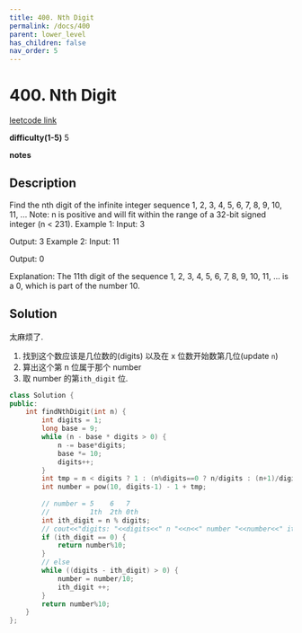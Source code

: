 ```yaml
---
title: 400. Nth Digit
permalink: /docs/400
parent: lower_level
has_children: false
nav_order: 5
---
```

# 400. Nth Digit
[leetcode link](https://leetcode.com/problems/nth-digit/)

**difficulty(1-5)** 
5

**notes**   


## Description
Find the nth digit of the infinite integer sequence 1, 2, 3, 4, 5, 6, 7, 8, 9, 10, 11, ...
Note:
n is positive and will fit within the range of a 32-bit signed integer (n < 231).
Example 1:
Input:
3

Output:
3
Example 2:
Input:
11

Output:
0

Explanation:
The 11th digit of the sequence 1, 2, 3, 4, 5, 6, 7, 8, 9, 10, 11, ... is a 0, which is part of the number 10.

## Solution
太麻烦了.
1. 找到这个数应该是几位数的(digits) 以及在 x 位数开始数第几位(update `n`)
2. 算出这个第 n 位属于那个 number
3. 取 number 的第`ith_digit` 位. 

```c++
class Solution {
public:
    int findNthDigit(int n) {
        int digits = 1;
        long base = 9;
        while (n - base * digits > 0) {
            n -= base*digits;
            base *= 10;
            digits++;
        }
        int tmp = n < digits ? 1 : (n%digits==0 ? n/digits : (n+1)/digits);
        int number = pow(10, digits-1) - 1 + tmp;
        
        // number = 5    6   7
        //          1th  2th 0th
        int ith_digit = n % digits;
        // cout<<"digits: "<<digits<<" n "<<n<<" number "<<number<<" ith_digit "<<ith_digit<<endl;
        if (ith_digit == 0) {
            return number%10;
        }
        // else
        while ((digits - ith_digit) > 0) {
            number = number/10;
            ith_digit ++;
        }
        return number%10;
    }
};
```
<!-- 
Default label
{: .label }

Blue label
{: .label .label-blue }

Stable
{: .label .label-green }

New release
{: .label .label-purple }

Coming soon
{: .label .label-yellow }

Deprecated
{: .label .label-red } -->
